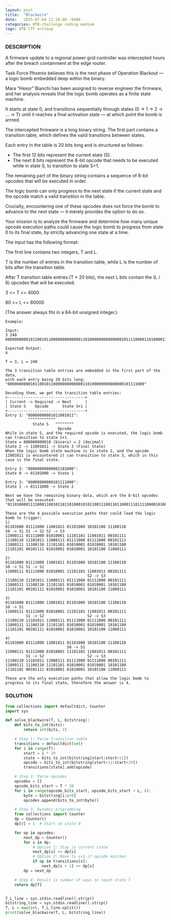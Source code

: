 ```yaml
---
layout: post
title:  "Blackwire"
date:   2025-07-04 21:10:00 -0400
categories: HTB-challenge coding medium 
tags: HTB CTF writeup 
---
```


### DESCRIPTION
A firmware update to a regional power grid controller was intercepted hours after the breach containment at the edge router.

Task Force Phoenix believes this is the next phase of Operation Blackout — a logic bomb embedded deep within the binary.

Mara “Hexor” Bianchi has been assigned to reverse engineer the firmware, and her analysis reveals that the logic bomb operates as a finite state machine.

It starts at state 0, and transitions sequentially through states (0 → 1 → 2 → ... → T) until it reaches a final activation state — at which point the bomb is armed.

The intercepted firmware is a long binary string. The first part contains a transition table, which defines the valid transitions between states.

Each entry in the table is 20 bits long and is structured as follows:

- The first 12 bits represent the current state (S).
- The next 8 bits represent the 8-bit opcode that needs to be executed while in state S, to transition to state S+1.

The remaining part of the binary string contains a sequence of 8-bit opcodes that will be executed in order.

The logic bomb can only progress to the next state if the current state and the opcode match a valid transition in the table.

Crucially, encountering one of these opcodes does not force the bomb to advance to the next state — it merely provides the option to do so.

Your mission is to analyze the firmware and determine how many unique opcode execution paths could cause the logic bomb to progress from state 0 to its final state, by strictly advancing one state at a time.

The input has the following format:

The first line contains two integers, T and L.

T is the number of entries in the transition table, while L is the number of bits after the transition table.

After T transition table entries (T * 20 bits), the next L bits contain the (L / 8) opcodes that will be executed.

3 <= T <= 4000

80 <= L <= 80000

(The answer always fits in a 64-bit unsigned integer.)

```
Example:

Input:
3 240
000000000010110010110000000000000110100000000000000101111000011010000111100011001011011010001010110011100110110001110111100001010001111011011100101100101111111001101110101111000111011110000111100000101111110001111110011011101101010100010101000110101100111011010010111101010001010100011010110011000111

Expected Output:
4

T = 3, L = 240

The 3 transition table entries are embedded in the first part of the data,
with each entry being 20 bits long:
"000000000010110010110000000000000110100000000000000101111000"

Decoding them, we get the transition table entries:
+----------------------------------+
| Current -> Required -> Next      |
| State S    Opcode      State S+1 |
+----------------------------------+
Entry 1: "00000000001011001011":
          ^^^^^^^^^^^^
            State S   ^^^^^^^^
                       Opcode
While in state S, and the required opcode is executed, the logic bomb can transition to state S+1.
State = 000000000010 (binary) = 2 (decimal)
State 2 -> 11001011 -> State 3 (Final State)
When the logic bomb state machine is in state 2, and the opcode 11001011 is encountered it can transition to state 3, which in this case is the final state.

Entry 2: "00000000000001101000":
State 0 -> 01101000 -> State 1

Entry 3: "00000000000101111000":
State 1 -> 01111000 -> State 2

Next we have the remaining binary data, which are the 8-bit opcodes that will be executed:
"011010000111100011001011011010001010110011100110110001110111100001010001111011011100101100101111111001101110101111000111011110000111100000101111110001111110011011101101010100010101000110101100111011010010111101010001010100011010110011000111"

These are the 4 possible execution paths that could lead the logic bomb to trigger:
1) 
01101000 01111000 11001011 01101000 10101100 11100110
S0 -> S1 S1 -> S2 S2 -> S3
11000111 01111000 01010001 11101101 11001011 00101111
11100110 11101011 11000111 01111000 01111000 00101111
11000111 11100110 11101101 01010001 01010001 10101100
11101101 00101111 01010001 01010001 10101100 11000111

2)
01101000 01111000 11001011 01101000 10101100 11100110
S0 -> S1 S1 -> S2
11000111 01111000 01010001 11101101 11001011 00101111
                                    S2 -> S3
11100110 11101011 11000111 01111000 01111000 00101111
11000111 11100110 11101101 01010001 01010001 10101100
11101101 00101111 01010001 01010001 10101100 11000111

3)
01101000 01111000 11001011 01101000 10101100 11100110
S0 -> S1
11000111 01111000 01010001 11101101 11001011 00101111
         S1 -> S2                   S2 -> S3
11100110 11101011 11000111 01111000 01111000 00101111 
11000111 11100110 11101101 01010001 01010001 10101100
11101101 00101111 01010001 01010001 10101100 11000111

4)
01101000 01111000 11001011 01101000 10101100 11100110
                           S0 -> S1
11000111 01111000 01010001 11101101 11001011 00101111
         S1 -> S2                   S2 -> S3
11100110 11101011 11000111 01111000 01111000 00101111 
11000111 11100110 11101101 01010001 01010001 10101100
11101101 00101111 01010001 01010001 10101100 11000111

These are the only execution paths that allow the logic bomb to progress to its final state, therefore the answer is 4.
```

### SOLUTION
```python
from collections import defaultdict, Counter
import sys

def solve_blackwire(T, L, bitstring):
    def bits_to_int(bits):
        return int(bits, 2)

    # Step 1: Parse transition table
    transitions = defaultdict(set)
    for i in range(T):
        start = i * 20
        state = bits_to_int(bitstring[start:start+12])
        opcode = bits_to_int(bitstring[start+12:start+20])
        transitions[state].add(opcode)

    # Step 2: Parse opcodes
    opcodes = []
    opcode_bits_start = T * 20
    for i in range(opcode_bits_start, opcode_bits_start + L, 8):
        byte = bitstring[i:i+8]
        opcodes.append(bits_to_int(byte))

    # Step 3: Dynamic programming
    from collections import Counter
    dp = Counter()
    dp[0] = 1  # Start at state 0

    for op in opcodes:
        next_dp = Counter()
        for s in dp:
            # Option 1: Stay in current state
            next_dp[s] += dp[s]
            # Option 2: Move to s+1 if opcode matches
            if op in transitions[s]:
                next_dp[s + 1] += dp[s]
        dp = next_dp

    # Step 4: Result is number of ways to reach state T
    return dp[T]


T_L_line = sys.stdin.readline().strip()
bitstring_line = sys.stdin.readline().strip()
T, L = map(int, T_L_line.split())
print(solve_blackwire(T, L, bitstring_line))
```
